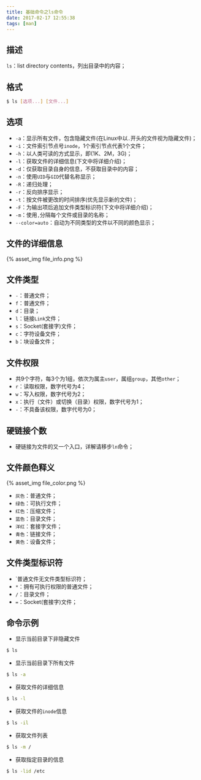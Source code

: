 ```yaml
---
title: 基础命令之ls命令
date: 2017-02-17 12:55:38
tags: [man]
---
```


## 描述
`ls`：list directory contents，列出目录中的内容；

## 格式
```bash
$ ls [选项...] [文件...]
```

<!-- more -->

## 选项
+ `-a`：显示所有文件，包含隐藏文件(在Linux中以`.`开头的文件视为隐藏文件)；
+ `-i`：文件索引节点号`inode`，1个索引节点代表1个文件；
+ `-h`：以人类可读的方式显示，即(1K、2M，3G)；
+ `-l`：获取文件的详细信息(下文中将详细介绍)；
+ `-d`：仅获取目录自身的信息，不获取目录中的内容；
+ `-n`：使用`UID`与`GID`代替名称显示；
+ `-R`：递归处理；
+ `-r`：反向排序显示；
+ `-t`：按文件被更改的时间排序(优先显示新的文件)；
+ `-F`：为输出项后追加文件类型标识符(下文中将详细介绍)；
+ `-m`：使用`,`分隔每个文件或目录的名称；
+ `--color=auto`：自动为不同类型的文件以不同的颜色显示；

## 文件的详细信息
{% asset_img file_info.png %}

## 文件类型
+ `-`：普通文件；
+ `f`：普通文件；
+ `d`：目录；
+ `l`：链接`Link`文件；
+ `s`：Socket(套接字)文件；
+ `c`：字符设备文件；
+ `b`：块设备文件；

## 文件权限
+ 共9个字符，每3个为1组，依次为属主`user`，属组`group`，其他`other`；
+ `r`：读取权限，数字代号为4；
+ `w`：写入权限，数字代号为2；
+ `x`：执行（文件）或切换（目录）权限，数字代号为1；
+ `-`：不具备该权限，数字代号为0；

## 硬链接个数
+ 硬链接为文件的又一个入口，详解请移步`ln`命令；

## 文件颜色释义
{% asset_img file_color.png %}
+ `灰色`：普通文件；
+ `绿色`：可执行文件；
+ `红色`：压缩文件；
+ `蓝色`：目录文件；
+ `洋红`：套接字文件；
+ `青色`：链接文件；
+ `黄色`：设备文件；

## 文件类型标识符
+ `普通文件无文件类型标识符；
+ `*`：拥有可执行权限的普通文件；
+ `/`：目录文件；
+ `=`：Socket(套接字)文件；

## 命令示例
+ 显示当前目录下非隐藏文件
```bash
$ ls
```
+ 显示当前目录下所有文件
```bash
$ ls -a
```
+ 获取文件的详细信息
```bash
$ ls -l
```
+ 获取文件的`inode`信息
```bash
$ ls -il
```
+ 获取文件列表
```bash
$ ls -m /
```
+ 获取指定目录的信息
```bash
$ ls -lid /etc
```